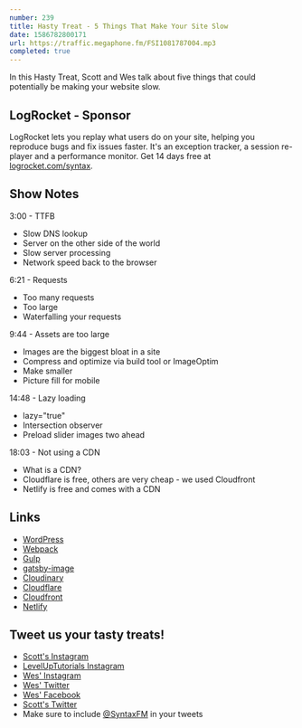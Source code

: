 ```yaml
---
number: 239
title: Hasty Treat - 5 Things That Make Your Site Slow
date: 1586782800171
url: https://traffic.megaphone.fm/FSI1081787004.mp3
completed: true
---
```


In this Hasty Treat, Scott and Wes talk about five things that could potentially be making your website slow.

## LogRocket - Sponsor
LogRocket lets you replay what users do on your site, helping you reproduce bugs and fix issues faster. It's an exception tracker, a session re-player and a performance monitor. Get 14 days free at [logrocket.com/syntax](https://logrocket.com/syntax).

## Show Notes

3:00 - TTFB 

* Slow DNS lookup
* Server on the other side of the world
* Slow server processing
* Network speed back to the browser

6:21 - Requests

* Too many requests
* Too large
* Waterfalling your requests

9:44 - Assets are too large

* Images are the biggest bloat in a site
* Compress and optimize via build tool or ImageOptim
* Make smaller
* Picture fill for mobile

14:48 - Lazy loading

* lazy="true"
* Intersection observer
* Preload slider images two ahead

18:03 - Not using a CDN

* What is a CDN?
* Cloudflare is free, others are very cheap - we used Cloudfront
* Netlify is free and comes with a CDN

## Links
* [WordPress](https://wordpress.org/)
* [Webpack](https://webpack.js.org/)
* [Gulp](https://gulpjs.com/)
* [gatsby-image](https://www.gatsbyjs.org/packages/gatsby-image/)
* [Cloudinary](https://cloudinary.com/)
* [Cloudflare](https://www.cloudflare.com/)
* [Cloudfront](https://aws.amazon.com/cloudfront/)
* [Netlify](https://www.netlify.com/)

## Tweet us your tasty treats!
* [Scott's Instagram](https://www.instagram.com/stolinski/)
* [LevelUpTutorials Instagram](https://www.instagram.com/LevelUpTutorials/)
* [Wes' Instagram](https://www.instagram.com/wesbos/)
* [Wes' Twitter](https://twitter.com/wesbos)
* [Wes' Facebook](https://www.facebook.com/wesbos.developer)
* [Scott's Twitter](https://twitter.com/stolinski)
* Make sure to include [@SyntaxFM](https://twitter.com/SyntaxFM) in your tweets